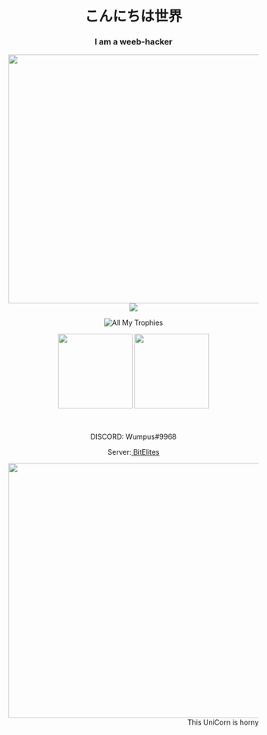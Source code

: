 <h1 align="center">こんにちは世界</h1>
<h3 align="center">
I am a weeb-hacker
</h3>

<p align="center">
<img src="https://gifimage.net/wp-content/uploads/2017/07/hacked-gif-23.gif" height="500px" width="900px">
<br>
<img src="https://img.shields.io/github/followers/hackerW1?style=social">
</p>

<p align="center">
  <img src="https://github-profile-trophy.vercel.app/?username=hackerW1&theme=onedark&margin-w=15&margin-h=15&column=7" alt="All My Trophies" />
</p>

<p align="center">
  <img src="https://github-readme-stats.vercel.app/api?username=hackerW1&layout=compact&hide_border=true&t&card_width=150&theme=onedark" height="150rem"/>
  <img src="https://github-readme-stats.vercel.app/api/top-langs/?username=hackerW1&layout=compact&hide_border=true&t&card_width=250&theme=onedark" height="150rem" />
</p>

<br />

<p align="center"> DISCORD: Wumpus#9968</p>
<p align="center"> Server:<a href="https://discord.gg/x24THvNKXT"> BitElites</a> </p>

<p align="right">
<img src="https://i.stack.imgur.com/EzZiD.png" height="512px" width="512px"/>
<br>
This UniCorn is horny 
</p>
